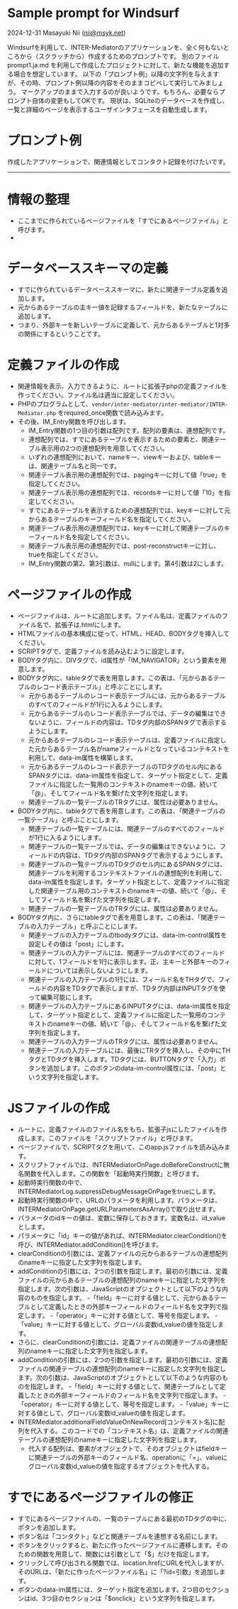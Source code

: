 # Sample prompt for Windsurf

2024-12-31 Masayuki Nii (nii@msyk.net)

Windsurfを利用して、INTER-Mediatorのアプリケーションを、全く何もないところから（スクラッチから）作成するためのプロンプトです。
別のファイル prompt1.ja.md を利用して作成したプロジェクトに対して、新たな機能を追加する場合を想定しています。
以下の「プロンプト例」以降の文字列を与えますが、その時、プロンプト例以降の内容をそのままコピペして実行してみましょう。
マークアップのままで入力するのが良いようです。もちろん、必要ならプロンプト自体の変更もしてOKです。
現状は、SQLiteのデータベースを作成し、一覧と詳細のページを表示するユーザインタフェースを自動生成します。

# プロンプト例
作成したアプリケーションで、関連情報としてコンタクト記録を付けたいです。

---
# 情報の整理
- ここまでに作られているページファイルを「すでにあるページファイル」と呼びます。
- 
# データベーススキーマの定義
- すでに作られているデータベーススキーマに、新たに関連テーブル定義を追加します。
- 元からあるテーブルの主キー値を記録するフィールドを、新たなテーブルに追加します。
- つまり、外部キーを新しいテーブルに定義して、元からあるテーブルと1対多の関係にするということです。

# 定義ファイルの作成
- 関連情報を表示、入力できるように、ルートに拡張子phpの定義ファイルを作ってください。ファイル名は適当に設定してください。
- PHPのプログラムとして、```vendor/inter-mediator/inter-mediator/INTER-Mediator.php``` をrequired_once関数で読み込みます。
- その後、IM_Entry関数を呼び出します。
  - IM_Entry関数の1つ目の引数は配列です。配列の要素は、連想配列です。
  - 連想配列では、すでにあるテーブルを表示するための要素と、関連テーブル表示用の2つの連想配列を用意してください。
  - いずれの連想配列において、nameキー、viewキーおよび、tableキーは、関連テーブル名と同一です。
  - 関連テーブル表示用の連想配列では、pagingキーに対して値「true」を指定してください。
  - 関連テーブル表示用の連想配列では、recordsキーに対して値「10」を指定してください。
  - すでにあるテーブルを表示するための連想配列では、keyキーに対して元からあるテーブルのキーフィールド名を指定してください。
  - 関連テーブル表示用の連想配列では、keyキーに対して関連テーブルのキーフィールド名を指定してください。
  - 関連テーブル表示用の連想配列では、post-reconstructキーに対し、trueを指定してください。
  - IM_Entry関数の第2、第3引数は、nullにします。第4引数は2にします。

# ページファイルの作成
- ページファイルは、ルートに追加します。ファイル名は、定義ファイルのファイル名で、拡張子は.htmlにします。
- HTMLファイルの基本構成に従って、HTML、HEAD、BODYタグを挿入してください。
- SCRIPTタグで、定義ファイルを読み込むように設定します。
- BODYタグ内に、DIVタグで、id属性が「IM_NAVIGATOR」という要素を用意します。
- BODYタグ内に、tableタグで表を用意します。この表は、「元からあるテーブルのレコード表示テーブル」と呼ぶことにします。
  - 元からあるテーブルのレコード表示テーブルには、元からあるテーブルのすべてのフィールドが1行に入るようにします。
  - 元からあるテーブルのレコード表示テーブルでは、データの編集はできないように、フィールドの内容は、TDタグ内部のSPANタグで表示するようにします。
  - 元からあるテーブルのレコード表示テーブルは、定義ファイルに指定した元からあるテーブル名がnameフィールドとなっているコンテキストを利用して、data-im属性を構築します。
  - 元からあるテーブルのレコード表示テーブルのTDタグのセル内にあるSPANタグには、data-im属性を指定して、ターゲット指定として、定義ファイルに指定した一覧用のコンテキストのnameキーの値、続いて「@」、そしてフィールド名を繋げた文字列を指定します。
  - 関連テーブルの一覧テーブルのTRタグには、属性は必要ありません。
- BODYタグ内に、tableタグで表を用意します。この表は、「関連テーブルの一覧テーブル」と呼ぶことにします。
  - 関連テーブルの一覧テーブルには、関連テーブルのすべてのフィールドが1行に入るようにします。
  - 関連テーブルの一覧テーブルでは、データの編集はできないように、フィールドの内容は、TDタグ内部のSPANタグで表示するようにします。
  - 関連テーブルの一覧テーブルのTDタグのセル内にあるSPANタグには、関連テーブルを利用するコンテキストファイルの連想配列を利用して、data-im属性を指定します。ターゲット指定として、定義ファイルに指定した関連テーブル用のコンテキストのnameキーの値、続いて「@」、そしてフィールド名を繋げた文字列を指定します。
  - 関連テーブルの一覧テーブルのTRタグには、属性は必要ありません。
- BODYタグ内に、さらにtableタグで表を用意します。この表は、「関連テーブルの入力テーブル」と呼ぶことにします。
  - 関連テーブルの入力テーブルのtbodyタグには、data-im-control属性を設定しその値は「post」にします。
  - 関連テーブルの入力テーブルには、関連テーブルのすべてのフィールドに対して、1フィールドを1行に表示します。正、主キーと外部キーのフィールドについては表示しないようにします。
  - 関連テーブルの入力テーブルの1行には、フィールド名をTHタグで、フィールドの内容をTDタグで表示しますが、TDタグ内部はINPUTタグを使って編集可能にします。
  - 関連テーブルの入力テーブルにあるINPUTタグには、data-im属性を指定して、ターゲット指定として、定義ファイルに指定した一覧用のコンテキストのnameキーの値、続いて「@」、そしてフィールド名を繋げた文字列を指定します。
  - 関連テーブルの入力テーブルのTRタグには、属性は必要ありません。
  - 関連テーブルの入力テーブルには、最後にTRタグを挿入し、その中にTHタグとTDタグを挿入します。TDタグには、BUTTONタグで「入力」ボタンを追加します。このボタンのdata-im-control属性には、「post」という文字列を指定します。

# JSファイルの作成
- ルートに、定義ファイルのファイル名をもち、拡張子jsにしたファイルを作成します。このファイルを「スクリプトファイル」と呼びます。
- ページファイルで、SCRIPTタグを用いて、このapp.jsファイルを読み込みます。
- スクリプトファイルでは、INTERMediatorOnPage.doBeforeConstructに無名関数を代入します。この関数を「起動時実行関数」と呼びます。
- 起動時実行関数の中で、INTERMediatorLog.suppressDebugMessageOnPageをtrueにします。
- 起動時実行関数の中で、URLのパラメータを利用します。パラメータは、INTERMediatorOnPage.getURLParametersAsArray()で取り出せます。
- パラメータのidキーの値は、変数に保存しておきます。変数名は、id_valueとします。
- パラメータに「id」キーの値があれば、INTERMediator.clearCondition()を呼び、INTERMediator.addCondition()を呼びます。
- clearConditionの引数には、定義ファイルの元からあるテーブルの連想配列のnameキーに指定した文字列を指定します。
- addConditionの引数には、2つの引数を指定します。最初の引数には、定義ファイルの元からあるテーブルの連想配列のnameキーに指定した文字列を指定します。次の引数は、JavaScriptのオプジェクトとして以下のような内容のものを指定します。
  -「field」キーに対する値として、元からあるテーブルとして定義したときの外部キーフィールドのフィールド名を文字列で指定します。
  -「operator」キーに対する値として、等号を指定します。
  -「value」キーに対する値として、グローバル変数id_valueの値を指定します。
- さらに、clearConditionの引数には、定義ファイルの関連テーブルの連想配列のnameキーに指定した文字列を指定します。
- addConditionの引数には、2つの引数を指定します。最初の引数には、定義ファイルの関連テーブルの連想配列のnameキーに指定した文字列を指定します。次の引数は、JavaScriptのオプジェクトとして以下のような内容のものを指定します。
  -「field」キーに対する値として、関連テーブルとして定義したときの外部キーフィールドのフィールド名を文字列で指定します。
  -「operator」キーに対する値として、等号を指定します。
  -「value」キーに対する値として、グローバル変数id_valueの値を指定します。
- INTERMediator.additionalFieldValueOnNewRecord[コンテキスト名]に配列を代入する。このコードでの「コンテキスト名」は、定義ファイルの関連テーブルの連想配列のnameキーに指定した文字列を指定します。
  - 代入する配列は、要素がオブジェクトで、そのオブジェクトはfieldキーに関連テーブルの外部キーのフィールド名、operationに「=」、valueにグローバル変数id_valueの値を指定するオブジェクトを代入する。

# すでにあるページファイルの修正
- すでにあるページファイルの、一覧のテーブルにある最初のTDタグの中に、ボタンを追加します。
- ボタン名は「コンタクト」などと関連テーブルを連想する名前にします。
- ボタンをクリックすると、新たに作ったページファイルに遷移します。そのための関数を用意して、関数には引数として「$」だけを指定します。
- クリックして呼び出される関数では、location.hrefにURLを代入しますが、そのURLは、「新たに作ったページファイル名」に「?id=引数」を追加します。
- ボタンのdata-im属性には、ターゲット指定を追加します。2つ目のセクションはid、3つ目のセクションは「$onclick」という文字列を指定します。


